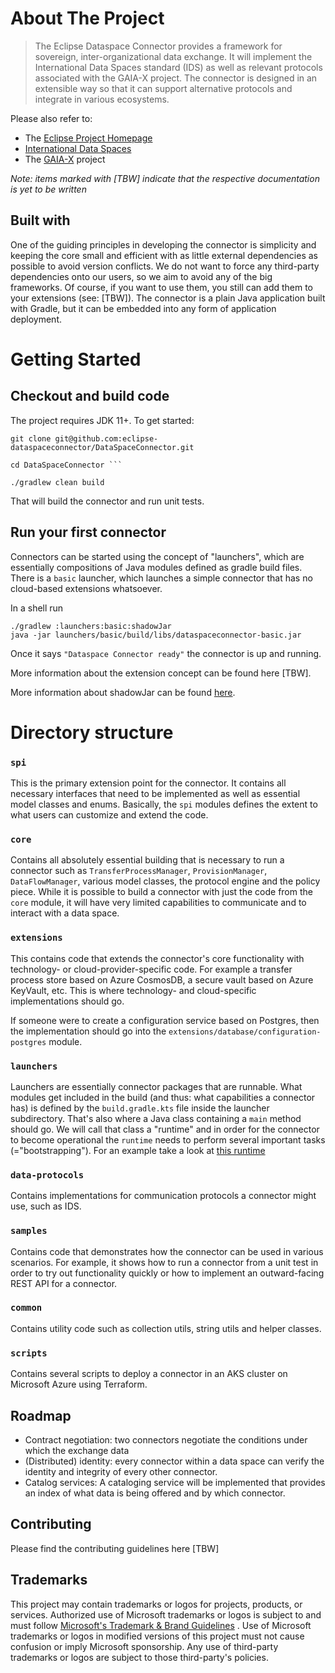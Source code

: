 # About The Project

> The Eclipse Dataspace Connector provides a framework for sovereign, inter-organizational data exchange. It will implement the International Data Spaces standard (IDS) as well as relevant protocols associated with the GAIA-X project. The connector is designed in an extensible way so that it can support alternative protocols and integrate in various ecosystems.

Please also refer to:

- The [Eclipse Project Homepage](https://projects.eclipse.org/proposals/eclipse-dataspace-connector)
- [International Data Spaces](https://www.internationaldataspaces.org)
- The [GAIA-X](https://www.data-infrastructure.eu) project

_Note: items marked with [TBW] indicate that the respective documentation is yet to be written_

## Built with

One of the guiding principles in developing the connector is simplicity and keeping the core small and efficient with as
little external dependencies as possible to avoid version conflicts. We do not want to force any third-party
dependencies onto our users, so we aim to avoid any of the big frameworks. Of course, if you want to use them, you still
can add them to your extensions (see: [TBW]). The connector is a plain Java application built with Gradle, but it can be
embedded into any form of application deployment.

# Getting Started

## Checkout and build code

The project requires JDK 11+. To get started:

``` shell 
git clone git@github.com:eclipse-dataspaceconnector/DataSpaceConnector.git

cd DataSpaceConnector ```

./gradlew clean build
```

That will build the connector and run unit tests.

## Run your first connector

Connectors can be started using the concept of "launchers", which are essentially compositions of Java modules defined
as gradle build files. There is a `basic` launcher, which launches a simple connector that has no cloud-based extensions
whatsoever.

In a shell run

```shell
./gradlew :launchers:basic:shadowJar
java -jar launchers/basic/build/libs/dataspaceconnector-basic.jar
```

Once it says `"Dataspace Connector ready"` the connector is up and running.

More information about the extension concept can be found here [TBW].

More information about shadowJar can be found [here](https://github.com/johnrengelman/shadow).

# Directory structure

### `spi`

This is the primary extension point for the connector. It contains all necessary interfaces that need to be implemented
as well as essential model classes and enums. Basically, the `spi` modules defines the extent to what users can
customize and extend the code.

### `core`

Contains all absolutely essential building that is necessary to run a connector such as `TransferProcessManager`,
`ProvisionManager`, `DataFlowManager`, various model classes, the protocol engine and the policy piece. While it is
possible to build a connector with just the code from the `core` module, it will have very limited capabilities to
communicate and to interact with a data space.

### `extensions`

This contains code that extends the connector's core functionality with technology- or cloud-provider-specific code. For
example a transfer process store based on Azure CosmosDB, a secure vault based on Azure KeyVault, etc. This is where
technology- and cloud-specific implementations should go.

If someone were to create a configuration service based on Postgres, then the implementation should go into
the `extensions/database/configuration-postgres` module.

### `launchers`

Launchers are essentially connector packages that are runnable. What modules get included in the build (and thus: what
capabilities a connector has) is defined by the `build.gradle.kts` file inside the launcher subdirectory. That's also
where a Java class containing a `main` method should go. We will call that class a "runtime" and in order for the
connector to become operational the `runtime` needs to perform several important tasks (="bootstrapping"). For an
example take a look at
[this runtime](launchers/basic/src/main/java/org/eclipse/dataspaceconnector/runtime/ConnectorRuntime.java)

### `data-protocols`

Contains implementations for communication protocols a connector might use, such as IDS.

### `samples`

Contains code that demonstrates how the connector can be used in various scenarios. For example, it shows how to run a
connector from a unit test in order to try out functionality quickly or how to implement an outward-facing REST API for
a connector.

### `common`

Contains utility code such as collection utils, string utils and helper classes.

### `scripts`

Contains several scripts to deploy a connector in an AKS cluster on Microsoft Azure using Terraform.

## Roadmap

- Contract negotiation: two connectors negotiate the conditions under which the exchange data
- (Distributed) identity: every connector within a data space can verify the identity and integrity of every other
  connector.
- Catalog services: A cataloging service will be implemented that provides an index of what data is being offered and by
  which connector.

## Contributing

Please find the contributing guidelines here [TBW]

## Trademarks

This project may contain trademarks or logos for projects, products, or services. Authorized use of Microsoft trademarks
or logos is subject to and must follow
[Microsoft's Trademark & Brand Guidelines](https://www.microsoft.com/en-us/legal/intellectualproperty/trademarks/usage/general)
. Use of Microsoft trademarks or logos in modified versions of this project must not cause confusion or imply Microsoft
sponsorship. Any use of third-party trademarks or logos are subject to those third-party's policies.
